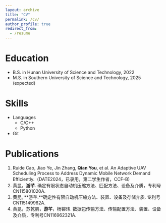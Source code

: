 ```yaml
---
layout: archive
title: "CV"
permalink: /cv/
author_profile: true
redirect_from:
  - /resume
---
```


Education
======
* B.S. in Hunan University of Science and Technology,  2022
* M.S. in Southern University of Science and Technology, 2025 (expected)

Skills
======
* Languages
  * C/C++
  * Python
* Git

Publications
======
1. Ruide Cao, Jiao Ye, Jin Zhang, **Qian You**, et al. An Adaptive UAV Scheduling Process to Address Dynamic Mobile Network Demand Efficiently.（DATE2024，已录用，第二学生作者，CCF-B)
2. 黄昆，**游芊**. 确定有限状态自动机压缩方法、匹配方法、设备及介质，专利号CN115801020A.
3. 黄昆, **游芊.**确定性有限自动机压缩方法、装置、设备及存储介质. 专利号CN115149962A.
4. 黄昆，苏乾鹏，**游芊**，杨镕玮. 数据包传输方法、传输配置方法、装置、设备及介质，专利号CN116962321A.

